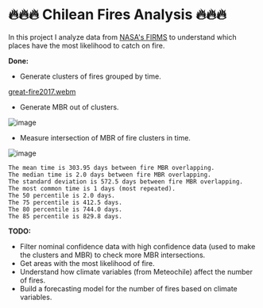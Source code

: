 # 🔥🔥🔥 Chilean Fires Analysis 🔥🔥🔥

In this project I analyze data from [NASA's FIRMS](https://earthdata.nasa.gov/firms) to understand which places have the most likelihood to catch on fire.

**Done:**
- Generate clusters of fires grouped by time.
  
[great-fire2017.webm](https://github.com/sebastiantare/chileanfires/assets/106767449/1c7a7a55-a0a7-4444-92a1-b9a818edb293)

- Generate MBR out of clusters.

![image](https://github.com/sebastiantare/chileanfires/assets/106767449/dfb10585-ca64-4d1b-a3d6-3e038498dc86)

- Measure intersection of MBR of fire clusters in time.

![image](https://github.com/sebastiantare/chileanfires/assets/106767449/20d75a46-d768-445e-b35a-35026c41754e)

    The mean time is 303.95 days between fire MBR overlapping.
    The median time is 2.0 days between fire MBR overlapping.
    The standard deviation is 572.5 days between fire MBR overlapping.
    The most common time is 1 days (most repeated).
    The 50 percentile is 2.0 days.
    The 75 percentile is 412.5 days.
    The 80 percentile is 744.0 days.
    The 85 percentile is 829.8 days.


**TODO:**

- Filter nominal confidence data with high confidence data (used to make the clusters and MBR) to check more MBR intersections.
- Get areas with the most likelihood of fire.
- Understand how climate variables (from Meteochile) affect the number of fires.
- Build a forecasting model for the number of fires based on climate variables.
